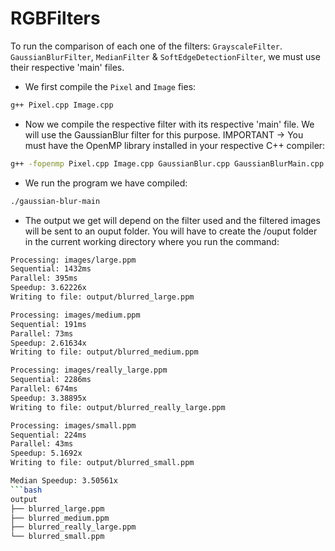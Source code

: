 # RGBFilters

To run the comparison of each one of the filters: `GrayscaleFilter`. `GaussianBlurFilter`, `MedianFilter` & `SoftEdgeDetectionFilter`, we must use their respective 'main' files. 
- We first compile the `Pixel` and `Image` fies:
```bash
g++ Pixel.cpp Image.cpp
```
- Now we compile the respective filter with its respective 'main' file. We will use the GaussianBlur filter for this purpose. IMPORTANT -> You must have the OpenMP library installed in your respective C++ compiler:
```bash
g++ -fopenmp Pixel.cpp Image.cpp GaussianBlur.cpp GaussianBlurMain.cpp -o gaussian-blur-main
```
- We run the program we have compiled:
```bash
./gaussian-blur-main
```
- The output we get will depend on the filter used and the filtered images will be sent to an ouput folder. You will have to create the /ouput folder in the current working directory where you run the command:
```bash
Processing: images/large.ppm
Sequential: 1432ms
Parallel: 395ms
Speedup: 3.62226x
Writing to file: output/blurred_large.ppm

Processing: images/medium.ppm
Sequential: 191ms
Parallel: 73ms
Speedup: 2.61634x
Writing to file: output/blurred_medium.ppm

Processing: images/really_large.ppm
Sequential: 2286ms
Parallel: 674ms
Speedup: 3.38895x
Writing to file: output/blurred_really_large.ppm

Processing: images/small.ppm
Sequential: 224ms
Parallel: 43ms
Speedup: 5.1692x
Writing to file: output/blurred_small.ppm

Median Speedup: 3.50561x
```bash
output
├── blurred_large.ppm
├── blurred_medium.ppm
├── blurred_really_large.ppm
└── blurred_small.ppm
```
